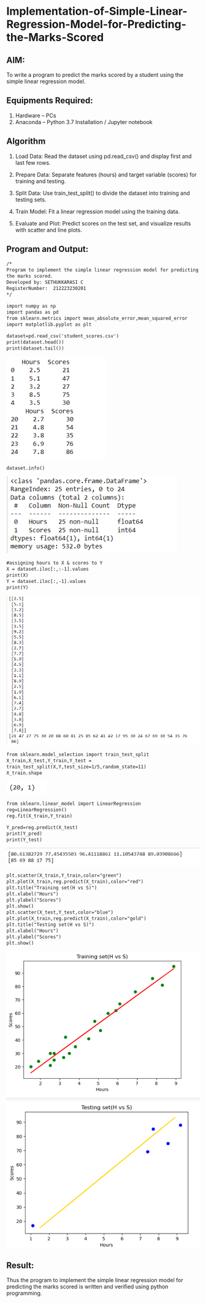 # Implementation-of-Simple-Linear-Regression-Model-for-Predicting-the-Marks-Scored

## AIM:
To write a program to predict the marks scored by a student using the simple linear regression model.

## Equipments Required:
1. Hardware – PCs
2. Anaconda – Python 3.7 Installation / Jupyter notebook

## Algorithm
1. Load Data: Read the dataset using pd.read_csv() and display first and last few rows.

2. Prepare Data: Separate features (hours) and target variable (scores) for training and testing.

3. Split Data: Use train_test_split() to divide the dataset into training and testing sets.

4. Train Model: Fit a linear regression model using the training data.

5. Evaluate and Plot: Predict scores on the test set, and visualize results with scatter and line plots.

## Program and Output:
```
/*
Program to implement the simple linear regression model for predicting the marks scored.
Developed by: SETHUKKARASI C
RegisterNumber:  212223230201
*/
```

```
import numpy as np
import pandas as pd
from sklearn.metrics import mean_absolute_error,mean_squared_error
import matplotlib.pyplot as plt
```
```
dataset=pd.read_csv('student_scores.csv')
print(dataset.head())
print(dataset.tail())
```
![output1](/o1.png)
```
dataset.info()
```
![output2](/o2.png)
```
#assigning hours to X & scores to Y
X = dataset.iloc[:,:-1].values
print(X)
Y = dataset.iloc[:,-1].values
print(Y)
```
![output3](/o3.png)
```
from sklearn.model_selection import train_test_split
X_train,X_test,Y_train,Y_test = train_test_split(X,Y,test_size=1/5,random_state=11)
X_train.shape
```
![output4](/o4.png)
```
from sklearn.linear_model import LinearRegression
reg=LinearRegression()
reg.fit(X_train,Y_train)
```
```
Y_pred=reg.predict(X_test)
print(Y_pred)
print(Y_test)
```
![output5](/o5.png)
```
plt.scatter(X_train,Y_train,color="green")
plt.plot(X_train,reg.predict(X_train),color="red")
plt.title("Training set(H vs S)")
plt.xlabel("Hours")
plt.ylabel("Scores")
plt.show()
plt.scatter(X_test,Y_test,color="blue")
plt.plot(X_train,reg.predict(X_train),color="gold")
plt.title("Testing set(H vs S)")
plt.xlabel("Hours")
plt.ylabel("Scores")
plt.show()
```
![output6](/o6.png)
![output7](/o7.png)


## Result:
Thus the program to implement the simple linear regression model for predicting the marks scored is written and verified using python programming.
